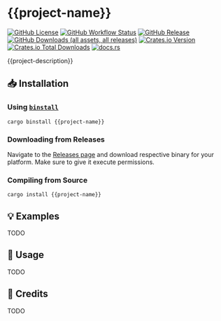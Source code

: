 # {{project-name}}

[![GitHub License](https://img.shields.io/github/license/{{username}}/{{project-name}}?logo=opensourceinitiative)](https://github.com/{{username}}/{{project-name}}/blob/main/LICENSE)
[![GitHub Workflow Status](https://img.shields.io/github/actions/workflow/status/{{username}}/{{project-name}}/release.yml?logo=githubactions)](https://github.com/{{username}}/{{project-name}}/blob/main/.github/workflows/release.yml)
[![GitHub Release](https://img.shields.io/github/v/release/{{username}}/{{project-name}}?logo=githubactions)](https://github.com/{{username}}/{{project-name}}/releases)
[![GitHub Downloads (all assets, all releases)](https://img.shields.io/github/downloads/{{username}}/{{project-name}}/total?logo=github)](https://github.com/{{username}}/{{project-name}}/releases)
[![Crates.io Version](https://img.shields.io/crates/v/{{project-name}}?logo=rust)](https://crates.io/crates/{{project-name}})
[![Crates.io Total Downloads](https://img.shields.io/crates/d/{{project-name}}?logo=rust)](https://crates.io/crates/{{project-name}})
[![docs.rs](https://img.shields.io/docsrs/{{project-name}}?logo=rust)](https://docs.rs/{{project-name}})

{{project-description}}

## 📥 Installation

### Using [`binstall`](https://github.com/cargo-bins/cargo-binstall)

```shell
cargo binstall {{project-name}}
```

### Downloading from Releases

Navigate to the [Releases page](https://github.com/{{username}}/{{project-name}}/releases) and download respective binary for your platform. Make sure to give it execute permissions.

### Compiling from Source

```shell
cargo install {{project-name}}
```

## 💡 Examples

TODO

## 📖 Usage

TODO

## 🎉 Credits

TODO
